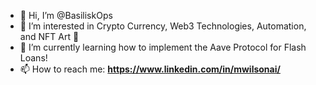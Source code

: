 - 👋 Hi, I’m @BasiliskOps
- 👀 I’m interested in Crypto Currency, Web3 Technologies, Automation, and NFT Art 🧐
- 🌱 I’m currently learning how to implement the Aave Protocol for Flash Loans!
- 📫 How to reach me: **https://www.linkedin.com/in/mwilsonai/**

<!---
BasiliskOps/BasiliskOps is a ✨ special ✨ repository because its `README.md` (this file) appears on your GitHub profile.
You can click the Preview link to take a look at your changes.
--->
